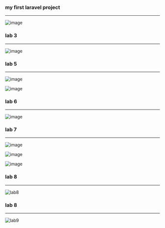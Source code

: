 
<h3>my first laravel project</h3>
<hr>

![image](https://user-images.githubusercontent.com/72996538/108630997-d0a05c80-7478-11eb-98dd-f4d2bd2508f9.png)

<h3>lab 3</h3>
<hr>

![image](https://user-images.githubusercontent.com/72996538/109343878-0aa99e00-787f-11eb-9b04-e93e33d6366f.PNG)

<h3>lab 5</h3>
<hr>

![image](https://user-images.githubusercontent.com/72996538/110239343-87133f80-7f57-11eb-881c-601a6058ebcd.png)

![image](https://user-images.githubusercontent.com/72996538/110239365-a01bf080-7f57-11eb-8979-fe9d27b667cd.png)


<h3>lab 6</h3>
<hr>

![image](https://user-images.githubusercontent.com/72996538/111159098-c8d06580-85a9-11eb-80c9-ef2143ef7885.PNG)

<h3>lab 7</h3>
<hr>

![image](https://user-images.githubusercontent.com/72996538/111659447-4dc3b500-881e-11eb-8180-cdba16078ce5.PNG)

![image](https://user-images.githubusercontent.com/72996538/111659515-5c11d100-881e-11eb-91da-ce3870c037ff.PNG)

![image](https://user-images.githubusercontent.com/72996538/111659571-67fd9300-881e-11eb-8fcd-65b1c11860c1.PNG)

<h3>lab 8</h3>
<hr>

![lab8](https://user-images.githubusercontent.com/72996538/113519273-c99a5d00-9593-11eb-9540-d361d7205d32.gif)

<h3>lab 8</h3>
<hr>

![lab9](https://user-images.githubusercontent.com/72996538/115158013-cd020e00-a094-11eb-9d1b-98b02b8698de.gif)
